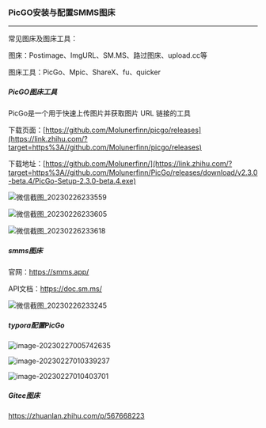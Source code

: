 ### PicGO安装与配置SMMS图床

---

常见图床及图床工具：

图床：Postimage、ImgURL、SM.MS、路过图床、upload.cc等

图床工具：PicGo、Mpic、ShareX、fu、quicker



##### PicGO图床工具

PicGo是一个用于快速上传图片并获取图片 URL 链接的工具

下载页面：[https://github.com/Molunerfinn/picgo/releases](https://link.zhihu.com/?target=https%3A//github.com/Molunerfinn/picgo/releases)

下载地址：[https://github.com/Molunerfinn/](https://link.zhihu.com/?target=https%3A//github.com/Molunerfinn/PicGo/releases/download/v2.3.0-beta.4/PicGo-Setup-2.3.0-beta.4.exe)

![微信截图_20230226233559](https://s2.loli.net/2023/02/27/TfWXsRI1ySBbZCl.png)

![微信截图_20230226233605](https://s2.loli.net/2023/02/27/SJo7Wix6sBcLCne.png)

![微信截图_20230226233618](https://s2.loli.net/2023/02/27/WlDaQpLyVmFJeT7.png)



##### smms图床

官网：https://smms.app/

API文档：https://doc.sm.ms/

![微信截图_20230226233245](https://s2.loli.net/2023/02/27/3GzZ9rEFwlpfxg8.png)

##### typora配置PicGo

![image-20230227005742635](https://s2.loli.net/2023/02/27/brOU5SNRqvmQ2gF.png)

![image-20230227010339237](https://s2.loli.net/2023/02/27/d6A2mIc48HzrVbZ.png)

![image-20230227010403701](https://s2.loli.net/2023/02/27/XMfSAIZl6zhb2s5.png)

##### Gitee图床

https://zhuanlan.zhihu.com/p/567668223